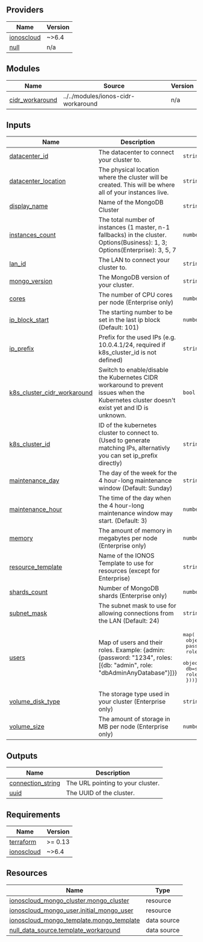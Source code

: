 <!-- BEGIN_TF_DOCS -->

## Providers

| Name | Version |
|------|---------|
| <a name="provider_ionoscloud"></a> [ionoscloud](#provider\_ionoscloud) | ~>6.4 |
| <a name="provider_null"></a> [null](#provider\_null) | n/a |
## Modules

| Name | Source | Version |
|------|--------|---------|
| <a name="module_cidr_workaround"></a> [cidr\_workaround](#module\_cidr\_workaround) | ../../modules/ionos-cidr-workaround | n/a |
## Inputs

| Name | Description | Type | Default | Required |
|------|-------------|------|---------|:--------:|
| <a name="input_datacenter_id"></a> [datacenter\_id](#input\_datacenter\_id) | The datacenter to connect your cluster to. | `string` | n/a | yes |
| <a name="input_datacenter_location"></a> [datacenter\_location](#input\_datacenter\_location) | The physical location where the cluster will be created. This will be where all of your instances live. | `string` | n/a | yes |
| <a name="input_display_name"></a> [display\_name](#input\_display\_name) | Name of the MongoDB Cluster | `string` | n/a | yes |
| <a name="input_instances_count"></a> [instances\_count](#input\_instances\_count) | The total number of instances (1 master, n-1 fallbacks) in the cluster. Options(Business): 1, 3; Options(Enterprise): 3, 5, 7 | `number` | n/a | yes |
| <a name="input_lan_id"></a> [lan\_id](#input\_lan\_id) | The LAN to connect your cluster to. | `string` | n/a | yes |
| <a name="input_mongo_version"></a> [mongo\_version](#input\_mongo\_version) | The MongoDB version of your cluster. | `string` | n/a | yes |
| <a name="input_cores"></a> [cores](#input\_cores) | The number of CPU cores per node (Enterprise only) | `number` | `null` | no |
| <a name="input_ip_block_start"></a> [ip\_block\_start](#input\_ip\_block\_start) | The starting number to be set in the last ip block (Default: 101) | `number` | `101` | no |
| <a name="input_ip_prefix"></a> [ip\_prefix](#input\_ip\_prefix) | Prefix for the used IPs (e.g. 10.0.4.1/24, required if k8s\_cluster\_id is not defined) | `string` | `null` | no |
| <a name="input_k8s_cluster_cidr_workaround"></a> [k8s\_cluster\_cidr\_workaround](#input\_k8s\_cluster\_cidr\_workaround) | Switch to enable/disable the Kubernetes CIDR workaround to prevent issues when the Kubernetes cluster doesn't exist yet and ID is unknown. | `bool` | `null` | no |
| <a name="input_k8s_cluster_id"></a> [k8s\_cluster\_id](#input\_k8s\_cluster\_id) | ID of the kubernetes cluster to connect to. (Used to generate matching IPs, alternativly you can set ip\_prefix directly) | `string` | `null` | no |
| <a name="input_maintenance_day"></a> [maintenance\_day](#input\_maintenance\_day) | The day of the week for the 4 hour-long maintenance window (Default: Sunday) | `string` | `"Sunday"` | no |
| <a name="input_maintenance_hour"></a> [maintenance\_hour](#input\_maintenance\_hour) | The time of the day when the 4 hour-long maintenance window may start. (Default: 3) | `number` | `3` | no |
| <a name="input_memory"></a> [memory](#input\_memory) | The amount of memory in megabytes per node (Enterprise only) | `number` | `null` | no |
| <a name="input_resource_template"></a> [resource\_template](#input\_resource\_template) | Name of the IONOS Template to use for resources (except for Enterprise) | `string` | `null` | no |
| <a name="input_shards_count"></a> [shards\_count](#input\_shards\_count) | Number of MongoDB shards (Enterprise only) | `number` | `null` | no |
| <a name="input_subnet_mask"></a> [subnet\_mask](#input\_subnet\_mask) | The subnet mask to use for allowing connections from the LAN (Default: 24) | `string` | `24` | no |
| <a name="input_users"></a> [users](#input\_users) | Map of users and their roles. Example: {admin: {password: "1234", roles: [{db: "admin", role: "dbAdminAnyDatabase"}]}} | <pre>map(<br>                  object({<br>                    password=string,<br>                    roles=set(<br>                      object({<br>                        db=string,<br>                        role=string<br>                }))}))</pre> | `{}` | no |
| <a name="input_volume_disk_type"></a> [volume\_disk\_type](#input\_volume\_disk\_type) | The storage type used in your cluster (Enterprise only) | `string` | `null` | no |
| <a name="input_volume_size"></a> [volume\_size](#input\_volume\_size) | The amount of storage in MB per node (Enterprise only) | `number` | `null` | no |
## Outputs

| Name | Description |
|------|-------------|
| <a name="output_connection_string"></a> [connection\_string](#output\_connection\_string) | The URL pointing to your cluster. |
| <a name="output_uuid"></a> [uuid](#output\_uuid) | The UUID of the cluster. |
## Requirements

| Name | Version |
|------|---------|
| <a name="requirement_terraform"></a> [terraform](#requirement\_terraform) | >= 0.13 |
| <a name="requirement_ionoscloud"></a> [ionoscloud](#requirement\_ionoscloud) | ~>6.4 |
## Resources

| Name | Type |
|------|------|
| [ionoscloud_mongo_cluster.mongo_cluster](https://registry.terraform.io/providers/ionos-cloud/ionoscloud/latest/docs/resources/mongo_cluster) | resource |
| [ionoscloud_mongo_user.initial_mongo_user](https://registry.terraform.io/providers/ionos-cloud/ionoscloud/latest/docs/resources/mongo_user) | resource |
| [ionoscloud_mongo_template.mongo_template](https://registry.terraform.io/providers/ionos-cloud/ionoscloud/latest/docs/data-sources/mongo_template) | data source |
| [null_data_source.template_workaround](https://registry.terraform.io/providers/hashicorp/null/latest/docs/data-sources/data_source) | data source |
<!-- END_TF_DOCS -->